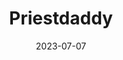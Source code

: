 ---
authors: Patricia Lockwood
books/tags:
- non-fiction
- memoir
- slay
date: 2023-07-07
params:
  isbn13: '9780141984599'
star_rating: 5
title: Priestdaddy
---